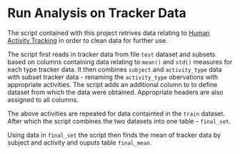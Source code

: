 # Run Analysis on Tracker Data
The script contained with this project retrives data relating to [Human Activity Tracking](http://archive.ics.uci.edu/ml/datasets/Human+Activity+Recognition+Using+Smartphones) in order to clean data for further use.

The script first reads in tracker data from file `test` dataset and subsets based on columns
containing data relating to `mean()` and `std()` measures for each type tracker data. It then
combines `subject` and `activity_type` data with subset tracker data - renaming the
`activity_type` obervations with appropriate activities. The script adds an additional column to
to define dataset from which the data were obtained. Appropriate headers are also assigned to all
columns.

The above activities are repeated for data containted in the `train` dataset. After which the
script combines the two datasets into one table - `final_set`.

Using data in `final_set` the script then finds the mean of tracker data by subject and activity
and ouputs table `final_mean`.